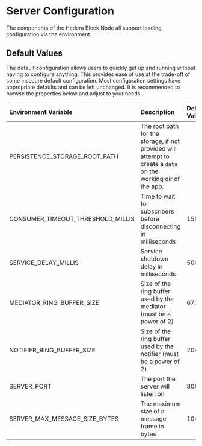 # Server Configuration

The components of the Hedera Block Node all support loading configuration via the
environment.

## Default Values

The default configuration allows users to quickly get up and running without having to configure anything. This provides
ease of use at the trade-off of some insecure default configuration. Most configuration settings have appropriate
defaults and can be left unchanged. It is recommended to browse the properties below and adjust to your needs.

| Environment Variable              | Description                                                                                                   | Default Value |
|:----------------------------------|:--------------------------------------------------------------------------------------------------------------|:--------------|
| PERSISTENCE_STORAGE_ROOT_PATH     | The root path for the storage, if not provided will attempt to create a `data` on the working dir of the app. |               |
| CONSUMER_TIMEOUT_THRESHOLD_MILLIS | Time to wait for subscribers before disconnecting in milliseconds                                             | 1500          |
| SERVICE_DELAY_MILLIS              | Service shutdown delay in milliseconds                                                                        | 500           |
| MEDIATOR_RING_BUFFER_SIZE         | Size of the ring buffer used by the mediator (must be a power of 2)                                           | 67108864      |
| NOTIFIER_RING_BUFFER_SIZE         | Size of the ring buffer used by the notifier (must be a power of 2)                                           | 2048          |
| SERVER_PORT                       | The port the server will listen on                                                                            | 8080          |
| SERVER_MAX_MESSAGE_SIZE_BYTES     | The maximum size of a message frame in bytes                                                                  | 1048576       |
